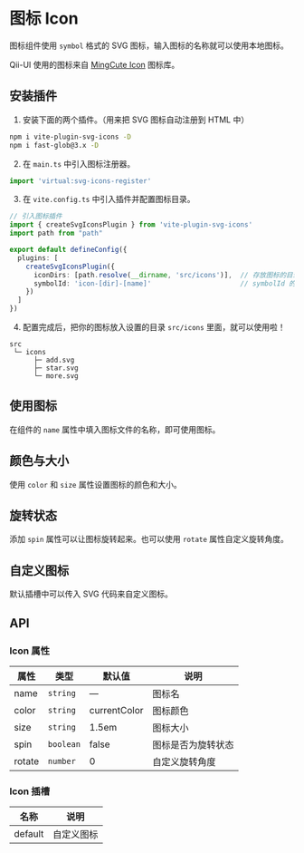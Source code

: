 # 图标 Icon
图标组件使用 `symbol` 格式的 SVG 图标，输入图标的名称就可以使用本地图标。

Qii-UI 使用的图标来自 [MingCute Icon](https://www.mingcute.com/) 图标库。


## 安装插件
1. 安装下面的两个插件。（用来把 SVG 图标自动注册到 HTML 中）
```bash
npm i vite-plugin-svg-icons -D
npm i fast-glob@3.x -D
```

2. 在 `main.ts` 中引入图标注册器。
```ts
import 'virtual:svg-icons-register'
```

3. 在 `vite.config.ts` 中引入插件并配置图标目录。
```ts {7-10}
// 引入图标插件
import { createSvgIconsPlugin } from 'vite-plugin-svg-icons'
import path from "path"

export default defineConfig({
  plugins: [
    createSvgIconsPlugin({
      iconDirs: [path.resolve(__dirname, 'src/icons')],  // 存放图标的目录
      symbolId: 'icon-[dir]-[name]'                      // symbolId 的格式
    })
  ]
})
```

4. 配置完成后，把你的图标放入设置的目录 `src/icons` 里面，就可以使用啦！
```
src
 └─ icons
      ├─ add.svg
      ├─ star.svg
      └─ more.svg
```


## 使用图标
在组件的 `name` 属性中填入图标文件的名称，即可使用图标。
<qii-demo src="./demo/icon/basic.vue"/>


## 颜色与大小
使用 `color` 和 `size` 属性设置图标的颜色和大小。
<qii-demo src="./demo/icon/color.vue"/>


## 旋转状态
添加 `spin` 属性可以让图标旋转起来。也可以使用 `rotate` 属性自定义旋转角度。
<qii-demo src="./demo/icon/spin.vue"/>


## 自定义图标
默认插槽中可以传入 SVG 代码来自定义图标。
<qii-demo src="./demo/icon/svg.vue"/>


## API
### Icon 属性
| 属性 | 类型 | 默认值 | 说明 |
| --- | --- | --- | --- |
| name    | `string`  | —             | 图标名 |
| color   | `string`  | currentColor  | 图标颜色 |
| size    | `string`  | 1.5em         | 图标大小 |
| spin    | `boolean` | false         | 图标是否为旋转状态 |
| rotate  | `number`  | 0             | 自定义旋转角度 |

### Icon 插槽
| 名称 | 说明 |
| --- | --- |
| default | 自定义图标 |

